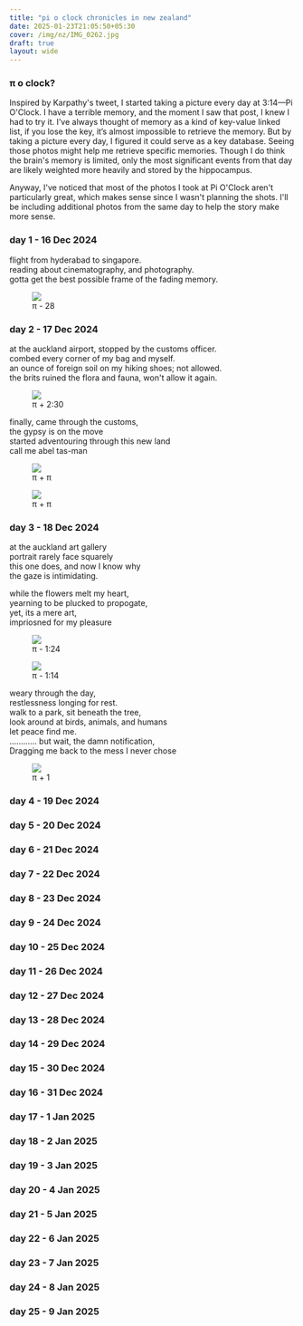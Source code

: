 ```yaml
---
title: "pi o clock chronicles in new zealand"
date: 2025-01-23T21:05:50+05:30
cover: /img/nz/IMG_0262.jpg
draft: true
layout: wide
---
```

### π o clock?

Inspired by Karpathy's tweet, I started taking a picture every day at 3:14—Pi O'Clock. I have a terrible memory, and the moment I saw that post, I knew I had to try it. I’ve always thought of memory as a kind of key-value linked list, if you lose the key, it’s almost impossible to retrieve the memory. But by taking a picture every day, I figured it could serve as a key database. Seeing those photos might help me retrieve specific memories. Though I do think the brain's memory is limited, only the most significant events from that day are likely weighted more heavily and stored by the hippocampus.

Anyway, I've noticed that most of the photos I took at Pi O'Clock aren't particularly great, which makes sense since I wasn't planning the shots. I'll be including additional photos from the same day to help the story make more sense.

### day 1 - 16 Dec 2024  

flight from hyderabad to singapore. <br>
reading about cinematography, and photography.<br>
gotta get the best possible frame of the fading memory.<br>

<div class="image-row">
    <figure>
        <img class="itemimgs" src="/img/nz/IMG_6360.jpg">
        <figcaption> π - 28 </figcaption>
    </figure>
</div>

### day 2 - 17 Dec 2024  

at the auckland airport, stopped by the customs officer.<br>
combed every corner of my bag and myself.<br>
an ounce of foreign soil on my hiking shoes; not allowed.<br>
the brits ruined the flora and fauna, won't allow it again.<br>

<div class="image-row">
    <figure>
        <img class="itemimgs" src="/img/nz/IMG_4703.jpeg">
        <figcaption> π + 2:30 </figcaption>
    </figure>
</div>

finally, came through the customs,<br>
the gypsy is on the move<br>
started adventouring through this new land<br>
call me abel tas-man<br>

<div class="image-row">
    <figure>
        <img class="itemimgs" src="/img/nz/IMG_4705.jpeg">
        <figcaption> π + π  </figcaption>
    </figure>
    <figure>
        <img class="itemimgs" src="/img/nz/IMG_4709.jpeg">
        <figcaption> π + π  </figcaption>
    </figure>
</div>

### day 3 - 18 Dec 2024 


at the auckland art gallery<br>
portrait rarely face squarely<br>
this one does, and now I know why<br>
the gaze is intimidating.<br>

while the flowers melt my heart, <br>
yearning to be plucked to propogate, <br>
yet, its a mere art, <br>
impriosned for my pleasure <br>

<div class="image-row">
    <figure>
        <img class="itemimgs" src="/img/nz/IMG_4736.jpeg">
        <figcaption> π - 1:24  </figcaption>
    </figure>
    <figure>
        <img class="itemimgs" src="/img/nz/IMG_4742.jpeg">
        <figcaption> π - 1:14  </figcaption>
    </figure>
</div>

weary through the day,<br>
restlessness longing for rest.<br>
walk to a park, sit beneath the tree,<br>
look around at birds, animals, and humans<br>
let peace find me.<br>
............ but wait, the damn notification,<br>
Dragging me back to the mess I never chose <br>

<div class="image-row">
    <figure>
        <img class="itemimgs" src="/img/nz/IMG_4752.jpeg">
        <figcaption> π + 1 </figcaption>
    </figure>
</div>

### day 4 - 19 Dec 2024  
### day 5 - 20 Dec 2024  
### day 6 - 21 Dec 2024  
### day 7 - 22 Dec 2024  
### day 8 - 23 Dec 2024  
### day 9 - 24 Dec 2024  
### day 10 - 25 Dec 2024  
### day 11 - 26 Dec 2024  
### day 12 - 27 Dec 2024  
### day 13 - 28 Dec 2024  
### day 14 - 29 Dec 2024  
### day 15 - 30 Dec 2024  
### day 16 - 31 Dec 2024  
### day 17 - 1 Jan 2025  
### day 18 - 2 Jan 2025  
### day 19 - 3 Jan 2025  
### day 20 - 4 Jan 2025  
### day 21 - 5 Jan 2025  
### day 22 - 6 Jan 2025  
### day 23 - 7 Jan 2025  
### day 24 - 8 Jan 2025  
### day 25 - 9 Jan 2025  